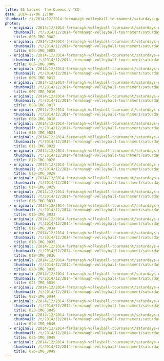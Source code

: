 ```yaml
---
title: 01 Ladies  The Queens V TCD
date: 2014-12-06 12:00
thumbnail: /t/2014/12/2014-fermanagh-volleyball-tournament/saturdays-games/01-ladies-the-queens-v-tcd/003-img_0002.jpg
photos:
  - original: /2014/12/2014-fermanagh-volleyball-tournament/saturdays-games/01-ladies-the-queens-v-tcd/003-img_0002.jpg
    thumbnail: /t/2014/12/2014-fermanagh-volleyball-tournament/saturdays-games/01-ladies-the-queens-v-tcd/003-img_0002.jpg
    title: 003-IMG_0002
  - original: /2014/12/2014-fermanagh-volleyball-tournament/saturdays-games/01-ladies-the-queens-v-tcd/004-img_0008.jpg
    thumbnail: /t/2014/12/2014-fermanagh-volleyball-tournament/saturdays-games/01-ladies-the-queens-v-tcd/004-img_0008.jpg
    title: 004-IMG_0008
  - original: /2014/12/2014-fermanagh-volleyball-tournament/saturdays-games/01-ladies-the-queens-v-tcd/005-img_0009.jpg
    thumbnail: /t/2014/12/2014-fermanagh-volleyball-tournament/saturdays-games/01-ladies-the-queens-v-tcd/005-img_0009.jpg
    title: 005-IMG_0009
  - original: /2014/12/2014-fermanagh-volleyball-tournament/saturdays-games/01-ladies-the-queens-v-tcd/006-img_0012.jpg
    thumbnail: /t/2014/12/2014-fermanagh-volleyball-tournament/saturdays-games/01-ladies-the-queens-v-tcd/006-img_0012.jpg
    title: 006-IMG_0012
  - original: /2014/12/2014-fermanagh-volleyball-tournament/saturdays-games/01-ladies-the-queens-v-tcd/007-img_0016.jpg
    thumbnail: /t/2014/12/2014-fermanagh-volleyball-tournament/saturdays-games/01-ladies-the-queens-v-tcd/007-img_0016.jpg
    title: 007-IMG_0016
  - original: /2014/12/2014-fermanagh-volleyball-tournament/saturdays-games/01-ladies-the-queens-v-tcd/008-img_0017.jpg
    thumbnail: /t/2014/12/2014-fermanagh-volleyball-tournament/saturdays-games/01-ladies-the-queens-v-tcd/008-img_0017.jpg
    title: 008-IMG_0017
  - original: /2014/12/2014-fermanagh-volleyball-tournament/saturdays-games/01-ladies-the-queens-v-tcd/009-img_0018.jpg
    thumbnail: /t/2014/12/2014-fermanagh-volleyball-tournament/saturdays-games/01-ladies-the-queens-v-tcd/009-img_0018.jpg
    title: 009-IMG_0018
  - original: /2014/12/2014-fermanagh-volleyball-tournament/saturdays-games/01-ladies-the-queens-v-tcd/010-img_0021.jpg
    thumbnail: /t/2014/12/2014-fermanagh-volleyball-tournament/saturdays-games/01-ladies-the-queens-v-tcd/010-img_0021.jpg
    title: 010-IMG_0021
  - original: /2014/12/2014-fermanagh-volleyball-tournament/saturdays-games/01-ladies-the-queens-v-tcd/011-img_0022.jpg
    thumbnail: /t/2014/12/2014-fermanagh-volleyball-tournament/saturdays-games/01-ladies-the-queens-v-tcd/011-img_0022.jpg
    title: 011-IMG_0022
  - original: /2014/12/2014-fermanagh-volleyball-tournament/saturdays-games/01-ladies-the-queens-v-tcd/012-img_0026.jpg
    thumbnail: /t/2014/12/2014-fermanagh-volleyball-tournament/saturdays-games/01-ladies-the-queens-v-tcd/012-img_0026.jpg
    title: 012-IMG_0026
  - original: /2014/12/2014-fermanagh-volleyball-tournament/saturdays-games/01-ladies-the-queens-v-tcd/013-img_0028.jpg
    thumbnail: /t/2014/12/2014-fermanagh-volleyball-tournament/saturdays-games/01-ladies-the-queens-v-tcd/013-img_0028.jpg
    title: 013-IMG_0028
  - original: /2014/12/2014-fermanagh-volleyball-tournament/saturdays-games/01-ladies-the-queens-v-tcd/014-img_0029.jpg
    thumbnail: /t/2014/12/2014-fermanagh-volleyball-tournament/saturdays-games/01-ladies-the-queens-v-tcd/014-img_0029.jpg
    title: 014-IMG_0029
  - original: /2014/12/2014-fermanagh-volleyball-tournament/saturdays-games/01-ladies-the-queens-v-tcd/015-img_0031.jpg
    thumbnail: /t/2014/12/2014-fermanagh-volleyball-tournament/saturdays-games/01-ladies-the-queens-v-tcd/015-img_0031.jpg
    title: 015-IMG_0031
  - original: /2014/12/2014-fermanagh-volleyball-tournament/saturdays-games/01-ladies-the-queens-v-tcd/016-img_0033.jpg
    thumbnail: /t/2014/12/2014-fermanagh-volleyball-tournament/saturdays-games/01-ladies-the-queens-v-tcd/016-img_0033.jpg
    title: 016-IMG_0033
  - original: /2014/12/2014-fermanagh-volleyball-tournament/saturdays-games/01-ladies-the-queens-v-tcd/017-img_0034.jpg
    thumbnail: /t/2014/12/2014-fermanagh-volleyball-tournament/saturdays-games/01-ladies-the-queens-v-tcd/017-img_0034.jpg
    title: 017-IMG_0034
  - original: /2014/12/2014-fermanagh-volleyball-tournament/saturdays-games/01-ladies-the-queens-v-tcd/018-img_0035.jpg
    thumbnail: /t/2014/12/2014-fermanagh-volleyball-tournament/saturdays-games/01-ladies-the-queens-v-tcd/018-img_0035.jpg
    title: 018-IMG_0035
  - original: /2014/12/2014-fermanagh-volleyball-tournament/saturdays-games/01-ladies-the-queens-v-tcd/019-img_0036.jpg
    thumbnail: /t/2014/12/2014-fermanagh-volleyball-tournament/saturdays-games/01-ladies-the-queens-v-tcd/019-img_0036.jpg
    title: 019-IMG_0036
  - original: /2014/12/2014-fermanagh-volleyball-tournament/saturdays-games/01-ladies-the-queens-v-tcd/020-img_0038.jpg
    thumbnail: /t/2014/12/2014-fermanagh-volleyball-tournament/saturdays-games/01-ladies-the-queens-v-tcd/020-img_0038.jpg
    title: 020-IMG_0038
  - original: /2014/12/2014-fermanagh-volleyball-tournament/saturdays-games/01-ladies-the-queens-v-tcd/021-img_0039.jpg
    thumbnail: /t/2014/12/2014-fermanagh-volleyball-tournament/saturdays-games/01-ladies-the-queens-v-tcd/021-img_0039.jpg
    title: 021-IMG_0039
  - original: /2014/12/2014-fermanagh-volleyball-tournament/saturdays-games/01-ladies-the-queens-v-tcd/022-img_0044.jpg
    thumbnail: /t/2014/12/2014-fermanagh-volleyball-tournament/saturdays-games/01-ladies-the-queens-v-tcd/022-img_0044.jpg
    title: 022-IMG_0044
  - original: /2014/12/2014-fermanagh-volleyball-tournament/saturdays-games/01-ladies-the-queens-v-tcd/023-img_0045.jpg
    thumbnail: /t/2014/12/2014-fermanagh-volleyball-tournament/saturdays-games/01-ladies-the-queens-v-tcd/023-img_0045.jpg
    title: 023-IMG_0045
  - original: /2014/12/2014-fermanagh-volleyball-tournament/saturdays-games/01-ladies-the-queens-v-tcd/024-img_0046.jpg
    thumbnail: /t/2014/12/2014-fermanagh-volleyball-tournament/saturdays-games/01-ladies-the-queens-v-tcd/024-img_0046.jpg
    title: 024-IMG_0046
  - original: /2014/12/2014-fermanagh-volleyball-tournament/saturdays-games/01-ladies-the-queens-v-tcd/025-img_0048.jpg
    thumbnail: /t/2014/12/2014-fermanagh-volleyball-tournament/saturdays-games/01-ladies-the-queens-v-tcd/025-img_0048.jpg
    title: 025-IMG_0048
  - original: /2014/12/2014-fermanagh-volleyball-tournament/saturdays-games/01-ladies-the-queens-v-tcd/026-img_0049.jpg
    thumbnail: /t/2014/12/2014-fermanagh-volleyball-tournament/saturdays-games/01-ladies-the-queens-v-tcd/026-img_0049.jpg
    title: 026-IMG_0049
---
```

